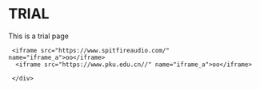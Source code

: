 <!DOCTYPE html>
<html>
    <head>
        <meta charset="utf-8">
    </head>
       
<body>
    <h1>TRIAL</h1>
    <p>This is a trial page</p>
    <div>
      
     <iframe src="https://www.spitfireaudio.com/" name="iframe_a">oo</iframe>
      <iframe src="https://www.pku.edu.cn//" name="iframe_a">oo</iframe>
    
     </div>
   </body>
</html>

